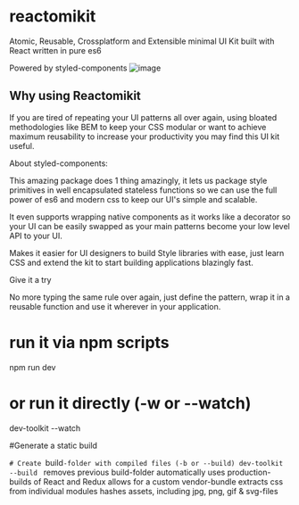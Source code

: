 # reactomikit
Atomic, Reusable, Crossplatform and Extensible minimal UI Kit built with React written in pure es6

Powered by styled-components
![image](https://cloud.githubusercontent.com/assets/497142/19638450/a161466e-9999-11e6-8fd1-f6e8f821923b.png)


## Why using Reactomikit

If you are tired of repeating your UI patterns all over again, using bloated methodologies like BEM to keep your CSS modular or want to achieve maximum reusability to increase your productivity you may find this UI kit useful.

About styled-components:

This amazing package does 1 thing amazingly, it lets us package style primitives in well encapsulated stateless functions so we can use the full power of es6 and modern css to keep our UI's simple and scalable.

It even supports wrapping native components as it works like a decorator so your UI can be easily swapped as your main patterns become your low level API to your UI.

Makes it easier for UI designers to build Style libraries with ease, just learn CSS and extend the kit to start building applications blazingly fast.

Give it a try

No more typing the same rule over again, just define the pattern, wrap it in a reusable function and use it wherever in your application.

# run it via npm scripts
npm run dev
# or run it directly (-w or --watch)
dev-toolkit --watch

#Generate a static build

`# Create `build`-folder with compiled files (-b or --build)
dev-toolkit --build
`
removes previous build-folder
automatically uses production-builds of React and Redux
allows for a custom vendor-bundle
extracts css from individual modules
hashes assets, including jpg, png, gif & svg-files
